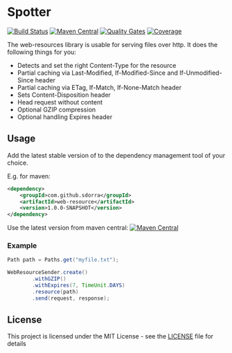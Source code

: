 # Spotter

[![Build Status](https://travis-ci.org/sdorra/web-resources.svg?branch=master)](https://travis-ci.org/sdorra/web-resources)
[![Maven Central](https://img.shields.io/maven-central/v/com.github.sdorra/web-resources.svg)](https://search.maven.org/search?q=a:web-resources%20g:com.github.sdorra)
[![Quality Gates](https://sonarcloud.io/api/project_badges/measure?project=com.github.sdorra%3Aweb-resources&metric=alert_status)](https://sonarcloud.io/dashboard?id=com.github.sdorra%3Aweb-resources)
[![Coverage](https://sonarcloud.io/api/project_badges/measure?project=com.github.sdorra%3Aspotter&metric=coverage)](https://sonarcloud.io/dashboard?id=com.github.sdorra%3Aspotter)

The web-resources library is usable for serving files over http. 
It does the following things for you:

* Detects and set the right Content-Type for the resource  
* Partial caching via Last-Modified, If-Modified-Since and If-Unmodified-Since header
* Partial caching via  ETag, If-Match, If-None-Match header
* Sets Content-Disposition header
* Head request without content
* Optional GZIP compression
* Optional handling Expires header 

## Usage

Add the latest stable version of to the dependency management tool of your choice.

E.g. for maven:

```xml
<dependency>
    <groupId>com.github.sdorra</groupId>
    <artifactId>web-resource</artifactId>
    <version>1.0.0-SNAPSHOT</version>
</dependency>
```

Use the latest version from maven central: [![Maven Central](https://img.shields.io/maven-central/v/com.github.sdorra/web-resources.svg)](https://search.maven.org/search?q=a:web-resources%20g:com.github.sdorra)

### Example

```java
Path path = Paths.get("myfile.txt");

WebResourceSender.create()
        .withGZIP()
        .withExpires(7, TimeUnit.DAYS)
        .resource(path)
        .send(request, response);
```

## License

This project is licensed under the MIT License - see the [LICENSE](LICENSE) file for details
